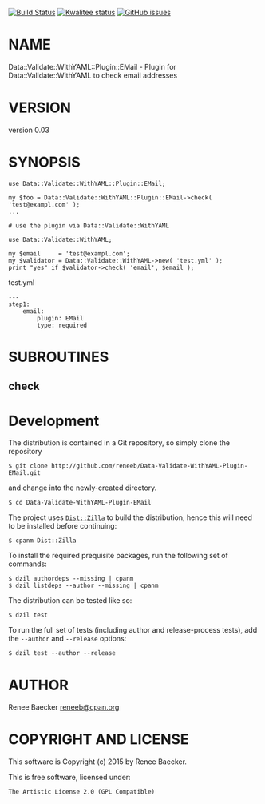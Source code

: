 [![Build Status](https://travis-ci.org/reneeb/Data-Validate-WithYAML-Plugin-EMail.svg?branch=master)](https://travis-ci.org/reneeb/Data-Validate-WithYAML-Plugin-EMail)
[![Kwalitee status](http://cpants.cpanauthors.org/dist/Data-Validate-WithYAML-Plugin-EMail.png)](http://cpants.charsbar.org/dist/overview/Data-Validate-WithYAML-Plugin-EMail)
[![GitHub issues](https://img.shields.io/github/issues/reneeb/Data-Validate-WithYAML-Plugin-EMail.svg)](https://github.com/reneeb/Data-Validate-WithYAML-Plugin-EMail/issues)

# NAME

Data::Validate::WithYAML::Plugin::EMail - Plugin for Data::Validate::WithYAML to check email addresses

# VERSION

version 0.03

# SYNOPSIS

    use Data::Validate::WithYAML::Plugin::EMail;

    my $foo = Data::Validate::WithYAML::Plugin::EMail->check( 'test@exampl.com' );
    ...
    
    # use the plugin via Data::Validate::WithYAML
    
    use Data::Validate::WithYAML;
    
    my $email     = 'test@exampl.com';
    my $validator = Data::Validate::WithYAML->new( 'test.yml' );
    print "yes" if $validator->check( 'email', $email );

test.yml

    ---
    step1:
        email:
            plugin: EMail
            type: required

# SUBROUTINES

## check



# Development

The distribution is contained in a Git repository, so simply clone the
repository

```
$ git clone http://github.com/reneeb/Data-Validate-WithYAML-Plugin-EMail.git
```

and change into the newly-created directory.

```
$ cd Data-Validate-WithYAML-Plugin-EMail
```

The project uses [`Dist::Zilla`](https://metacpan.org/pod/Dist::Zilla) to
build the distribution, hence this will need to be installed before
continuing:

```
$ cpanm Dist::Zilla
```

To install the required prequisite packages, run the following set of
commands:

```
$ dzil authordeps --missing | cpanm
$ dzil listdeps --author --missing | cpanm
```

The distribution can be tested like so:

```
$ dzil test
```

To run the full set of tests (including author and release-process tests),
add the `--author` and `--release` options:

```
$ dzil test --author --release
```

# AUTHOR

Renee Baecker <reneeb@cpan.org>

# COPYRIGHT AND LICENSE

This software is Copyright (c) 2015 by Renee Baecker.

This is free software, licensed under:

    The Artistic License 2.0 (GPL Compatible)
